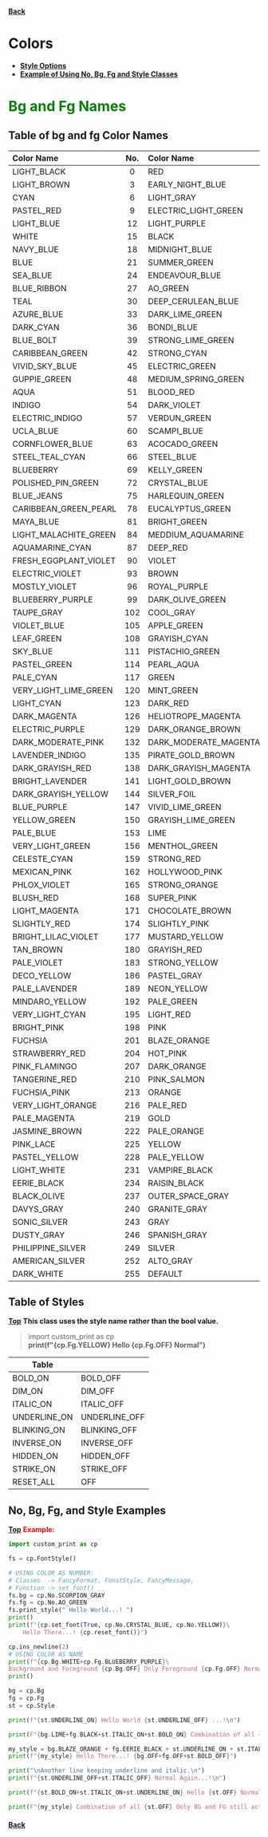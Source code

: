 #### [Back](README.md) 
# Colors
* [**Style Options**](#table-of-styles)
* [**Example of Using No, Bg, Fg and Style Classes**](#no-bg-fg-and-style-examples)

# <span style="color:green"> <strong> Bg and Fg Names </strong> </span>

## Table of bg and fg Color Names

|    Color Name            | No. |    Color Name                | No. |    Color Name              | No. |
|:-------------------------|:---:|:-----------------------------|:---:|:---------------------------|:---:|
|    LIGHT_BLACK           | 0   |        RED                   | 1   |        LIGHT_OFFICE_GREEN  | 2   |
|    LIGHT_BROWN           | 3   |        EARLY_NIGHT_BLUE      | 4   |        MED_PURPLE          | 5   |
|    CYAN                  | 6   |        LIGHT_GRAY            | 7   |        DARK_GRAY           | 8   |
|    PASTEL_RED            | 9   |        ELECTRIC_LIGHT_GREEN  | 10  |        DARKISH_YELLOW      | 11  |
|    LIGHT_BLUE            | 12  |        LIGHT_PURPLE          | 13  |        VERY_LIGHT_BLUE     | 14  |
|    WHITE                 | 15  |        BLACK                 | 16  |        DARK_BLUE           | 17  |
|    NAVY_BLUE             | 18  |        MIDNIGHT_BLUE         | 19  |        MEDDIUM_BLUE        | 20  |
|    BLUE                  | 21  |        SUMMER_GREEN          | 22  |        VERY_DARK_CYAN      | 23  |
|    SEA_BLUE              | 24  |        ENDEAVOUR_BLUE        | 25  |        SCIENCE_BLUE        | 26  |
|    BLUE_RIBBON           | 27  |        AO_GREEN              | 28  |        DEEP_SEA_GREEN      | 29  |
|    TEAL                  | 30  |        DEEP_CERULEAN_BLUE    | 31  |        STRONG_BLUE         | 32  |
|    AZURE_BLUE            | 33  |        DARK_LIME_GREEN       | 34  |        GO_GREEN            | 35  |
|    DARK_CYAN             | 36  |        BONDI_BLUE            | 37  |        CERULEAN_BLUE       | 38  |
|    BLUE_BOLT             | 39  |        STRONG_LIME_GREEN     | 40  |        MALACHITE_GREEN     | 41  |
|    CARIBBEAN_GREEN       | 42  |        STRONG_CYAN           | 43  |        DARK_TURQUOISE      | 44  |
|    VIVID_SKY_BLUE        | 45  |        ELECTRIC_GREEN        | 46  |        SPRING_GREEN        | 47  |
|    GUPPIE_GREEN          | 48  |        MEDIUM_SPRING_GREEN   | 49  |        BRIGHT_TURQUOISE    | 50  |
|    AQUA                  | 51  |        BLOOD_RED             | 52  |        VERY_DARK_MAGENTA   | 53  |
|    INDIGO                | 54  |        DARK_VIOLET           | 55  |        LIGHT_VIOLET        | 56  |
|    ELECTRIC_INDIGO       | 57  |        VERDUN_GREEN          | 58  |        SCORPION_GRAY       | 59  |
|    UCLA_BLUE             | 60  |        SCAMPI_BLUE           | 61  |        SLATE_BLUE          | 62  |
|    CORNFLOWER_BLUE       | 63  |        ACOCADO_GREEN         | 64  |        GLADE_GREEN         | 65  |
|    STEEL_TEAL_CYAN       | 66  |        STEEL_BLUE            | 67  |        HAVELOCK_BLUE       | 68  |
|    BLUEBERRY             | 69  |        KELLY_GREEN           | 70  |        FOREST_GREEN        | 71  |
|    POLISHED_PIN_GREEN    | 72  |        CRYSTAL_BLUE          | 73  |        AQUA_PEARL          | 74  |
|    BLUE_JEANS            | 75  |        HARLEQUIN_GREEN       | 76  |        MODERATE_LIME_GREEN | 77  |
|    CARIBBEAN_GREEN_PEARL | 78  |        EUCALYPTUS_GREEN      | 79  |        MEDDIUM_TURQUOISE   | 80  |
|    MAYA_BLUE             | 81  |        BRIGHT_GREEN          | 82  |        LIGHT_LIME_GREEN    | 83  |
|    LIGHT_MALACHITE_GREEN | 84  |        MEDDIUM_AQUAMARINE    | 85  |        AQUAMARINE_GREEN    | 86  |
|    AQUAMARINE_CYAN       | 87  |        DEEP_RED              | 88  |        FRENCH_PLUM_VIOLET  | 89  |
|    FRESH_EGGPLANT_VIOLET | 90  |        VIOLET                | 91  |        STRONG_VIOLET       | 92  |
|    ELECTRIC_VIOLET       | 93  |        BROWN                 | 94  |        COPPER_BROWN        | 95  |
|    MOSTLY_VIOLET         | 96  |        ROYAL_PURPLE          | 97  |        MEDDIUM_PURPLE      | 98  |
|    BLUEBERRY_PURPLE      | 99  |        DARK_OLIVE_GREEN      | 100 |        CLAY_CREEK_GREEN    | 101 |
|    TAUPE_GRAY            | 102 |        COOL_GRAY             | 103 |        CHETWODE_BLUE       | 104 |
|    VIOLET_BLUE           | 105 |        APPLE_GREEN           | 106 |        ASPARAGUS_GREEN     | 107 |
|    LEAF_GREEN            | 108 |        GRAYISH_CYAN          | 109 |        COBALT_BLUE         | 110 |
|    SKY_BLUE              | 111 |        PISTACHIO_GREEN       | 112 |        MANTIS_GREEN        | 113 |
|    PASTEL_GREEN          | 114 |        PEARL_AQUA            | 115 |        SLIGHTLY_CYAN       | 116 |
|    PALE_CYAN             | 117 |        GREEN                 | 118 |        LIGHT_GREEN         | 119 |
|    VERY_LIGHT_LIME_GREEN | 120 |        MINT_GREEN            | 121 |        AQUA_LIME_CYAN      | 122 |
|    LIGHT_CYAN            | 123 |        DARK_RED              | 124 |        DARK_PINK           | 125 |
|    DARK_MAGENTA          | 126 |        HELIOTROPE_MAGENTA    | 127 |        VIVID_PURPLE        | 128 |
|    ELECTRIC_PURPLE       | 129 |        DARK_ORANGE_BROWN     | 130 |        ELECTRIC_BROWN      | 131 |
|    DARK_MODERATE_PINK    | 132 |        DARK_MODERATE_MAGENTA | 133 |        RICH_LILAC_VIOLET   | 134 |
|    LAVENDER_INDIGO       | 135 |        PIRATE_GOLD_BROWN     | 136 |        BRONZE_BROWN        | 137 |
|    DARK_GRAYISH_RED      | 138 |        DARK_GRAYISH_MAGENTA  | 139 |        LAVENDER            | 140 |
|    BRIGHT_LAVENDER       | 141 |        LIGHT_GOLD_BROWN      | 142 |        LIGHT_OLIVE_GREEN   | 143 |
|    DARK_GRAYISH_YELLOW   | 144 |        SILVER_FOIL           | 145 |        GRAYISH_BLUE        | 146 |
|    BLUE_PURPLE           | 147 |        VIVID_LIME_GREEN      | 148 |        MODERATE_GREEN      | 149 |
|    YELLOW_GREEN          | 150 |        GRAYISH_LIME_GREEN    | 151 |        CRYSTAL_CYAN        | 152 |
|    PALE_BLUE             | 153 |        LIME                  | 154 |        GREEN_YELLOW        | 155 |
|    VERY_LIGHT_GREEN      | 156 |        MENTHOL_GREEN         | 157 |        AEREO_BLUE          | 158 |
|    CELESTE_CYAN          | 159 |        STRONG_RED            | 160 |        ROYAL_RED           | 161 |
|    MEXICAN_PINK          | 162 |        HOLLYWOOD_PINK        | 163 |        STRONG_MAGENTA      | 164 |
|    PHLOX_VIOLET          | 165 |        STRONG_ORANGE         | 166 |        INDIAN_RED          | 167 |
|    BLUSH_RED             | 168 |        SUPER_PINK            | 169 |        ORCHID_MAGENTA      | 170 |
|    LIGHT_MAGENTA         | 171 |        CHOCOLATE_BROWN       | 172 |        COPPERFIELD_BROWN   | 173 |
|    SLIGHTLY_RED          | 174 |        SLIGHTLY_PINK         | 175 |        LIGHT_ORCHID_PINK   | 176 |
|    BRIGHT_LILAC_VIOLET   | 177 |        MUSTARD_YELLOW        | 178 |        EARTH_YELLOW        | 179 |
|    TAN_BROWN             | 180 |        GRAYISH_RED           | 181 |        GRAYISH_MAGENTA     | 182 |
|    PALE_VIOLET           | 183 |        STRONG_YELLOW         | 184 |        MODERATE_YELLOW     | 185 |
|    DECO_YELLOW           | 186 |        PASTEL_GRAY           | 187 |        LIGHT_SILVER        | 188 |
|    PALE_LAVENDER         | 189 |        NEON_YELLOW           | 190 |        LIGHT_GREEN_YELLOW  | 191 |
|    MINDARO_YELLOW        | 192 |        PALE_GREEN            | 193 |        VERY_PALE_GREEN     | 194 |
|    VERY_LIGHT_CYAN       | 195 |        LIGHT_RED             | 196 |        RASPBERRY_RED       | 197 |
|    BRIGHT_PINK           | 198 |        PINK                  | 199 |        MAGENTA             | 200 |
|    FUCHSIA               | 201 |        BLAZE_ORANGE          | 202 |        BITTERSWEET_RED     | 203 |
|    STRAWBERRY_RED        | 204 |        HOT_PINK              | 205 |        LIGHT_PINK          | 206 |
|    PINK_FLAMINGO         | 207 |        DARK_ORANGE           | 208 |        SALMON_ORANGE       | 209 |
|    TANGERINE_RED         | 210 |        PINK_SALMON           | 211 |        LAVENDER_ROSE       | 212 |
|    FUCHSIA_PINK          | 213 |        ORANGE                | 214 |        LIGHT_ORANGE        | 215 |
|    VERY_LIGHT_ORANGE     | 216 |        PALE_RED              | 217 |        PALE_PINK           | 218 |
|    PALE_MAGENTA          | 219 |        GOLD                  | 220 |        DANDELION_YELLOW    | 221 |
|    JASMINE_BROWN         | 222 |        PALE_ORANGE           | 223 |        MISTY_ROSE_PINK     | 224 |
|    PINK_LACE             | 225 |        YELLOW                | 226 |        LEMON_YELLOW        | 227 |
|    PASTEL_YELLOW         | 228 |        PALE_YELLOW           | 229 |        VERY_PALE_YELLOW    | 230 |
|    LIGHT_WHITE           | 231 |        VAMPIRE_BLACK         | 232 |        GRAY_BLACK          | 233 |
|    EERIE_BLACK           | 234 |        RAISIN_BLACK          | 235 |        DARK_CHARCOAL       | 236 |
|    BLACK_OLIVE           | 237 |        OUTER_SPACE_GRAY      | 238 |        DARK_LIVER_GRAY     | 239 |
|    DAVYS_GRAY            | 240 |        GRANITE_GRAY          | 241 |        DIM_GRAY            | 242 |
|    SONIC_SILVER          | 243 |        GRAY                  | 244 |        PHILIPPINE_GRAY     | 245 |
|    DUSTY_GRAY            | 246 |        SPANISH_GRAY          | 247 |        LIGHTISH_GRAY       | 248 |
|    PHILIPPINE_SILVER     | 249 |        SILVER                | 250 |        SILVER_SAND         | 251 |
|    AMERICAN_SILVER       | 252 |        ALTO_GRAY             | 253 |        MERCURY_GRAY        | 254 |
|    DARK_WHITE            | 255 |        DEFAULT               | 256 |        default             |  -1 |


## Table of Styles
[**Top**](#colors) **This class uses the style name rather than the bool value. <br>**

>  import custom_print as cp <br>
>  **print(f"{cp.Fg.YELLOW} Hello {cp.Fg.OFF} Normal")** <br>


| Table          |               |
|----------------|---------------|
| BOLD_ON        | BOLD_OFF      |
| DIM_ON         | DIM_OFF       |
| ITALIC_ON      | ITALIC_OFF    |
| UNDERLINE_ON   | UNDERLINE_OFF |
| BLINKING_ON    | BLINKING_OFF  |
| INVERSE_ON     | INVERSE_OFF   |
| HIDDEN_ON      | HIDDEN_OFF    |
| STRIKE_ON      | STRIKE_OFF    |
| RESET_ALL      | OFF           |

## No, Bg, Fg, and Style Examples

[**Top**](#colors) <span style="color:red"> <strong> Example: </strong> </span>

```python
import custom_print as cp

fs = cp.FontStyle()

# USING COLOR AS NUMBER:
# Classes  -> FancyFormat, FonstStyle, FancyMessage, 
# Function -> set_font()  
fs.bg = cp.No.SCORPION_GRAY
fs.fg = cp.No.AO_GREEN
fs.print_style(" Hello World...! ")
print()
print(f"{cp.set_font(True, cp.No.CRYSTAL_BLUE, cp.No.YELLOW)}\
    Hello There...! {cp.reset_font()}")

cp.ins_newline(2)
# USING COLOR AS NAME
print(f"{cp.Bg.WHITE+cp.Fg.BLUEBERRY_PURPLE}\
Background and Foreground {cp.Bg.OFF} Only Foreground {cp.Fg.OFF} Normal....! ")
print()

bg = cp.Bg
fg = cp.Fg
st = cp.Style

print(f"{st.UNDERLINE_ON} Hello World {st.UNDERLINE_OFF} ...!\n")

print(F"{bg.LIME+fg.BLACK+st.ITALIC_ON+st.BOLD_ON} Combination of all {st.RESET_ALL} Normal\n")

my_style = bg.BLAZE_ORANGE + fg.EERIE_BLACK + st.UNDERLINE_ON + st.ITALIC_ON +st.BOLD_ON
print(f"{my_style} Hello There...! {bg.OFF+fg.OFF+st.BOLD_OFF}")

print("\nAnother line keeping underline and italic.\n")
print(f"{st.UNDERLINE_OFF+st.ITALIC_OFF} Normal Again...!\n")

print(f"{st.BOLD_ON+st.ITALIC_ON+st.UNDERLINE_ON} Hello {st.OFF} Normal\n")

print(F"{my_style} Combination of all {st.OFF} Only BG and FG still active. {st.RESET_ALL} Normal")

```

#### [Back](README.md)